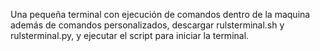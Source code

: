 Una pequeña terminal con ejecución de comandos dentro de la maquina además de comandos personalizados, descargar rulsterminal.sh y rulsterminal.py, y ejecutar el script para iniciar la terminal.

